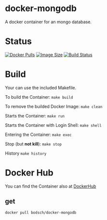 docker-mongodb
=================

A docker container for an mongo database.


# Status

[![Docker Pulls](https://img.shields.io/docker/pulls/bodsch/docker-mongodb.svg)][hub]
[![Image Size](https://images.microbadger.com/badges/image/bodsch/docker-mongodb.svg)][microbadger]
[![Build Status](https://travis-ci.org/bodsch/docker-mongodb.svg)][travis]

[hub]: https://hub.docker.com/r/bodsch/docker-mongodb/
[microbadger]: https://microbadger.com/images/bodsch/docker-mongodb
[travis]: https://travis-ci.org/bodsch/docker-mongodb


# Build
Your can use the included Makefile.

To build the Container: `make build`

To remove the builded Docker Image: `make clean`

Starts the Container: `make run`

Starts the Container with Login Shell: `make shell`

Entering the Container: `make exec`

Stop (but **not kill**): `make stop`

History `make history`


# Docker Hub

You can find the Container also at  [DockerHub](https://hub.docker.com/r/bodsch/docker-mongodb/)

## get

    docker pull bodsch/docker-mongodb


